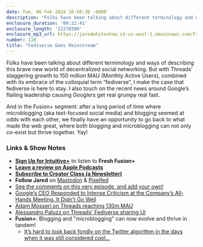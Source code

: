 ```yaml
---
date: Tue, 06 Feb 2024 10:50:36 -0800
description: "Folks have been talking about different terminology and ways of describing this brave new world of decentralized social networking. But with Threads’ staggering growth to 150 million MAU (Monthly Active Users), combined with its embrace of the colloquial term “fediverse”, I make the case that fediverse is here to stay. I also touch on the recent news around Google’s flailing leadership causing Googlers get real grumpy real fast."
enclosure_duration: '00:22:41'
enclosure_length: '22278300'
enclosure_mp3_url: https://jaredwhiteshow.s3-us-west-1.amazonaws.com/FreshFusion_Episode_110%20-%20Fediverse%20Goes%20Mainstream.mp3
number: 110
title: "Fediverse Goes Mainstream"
---
```


Folks have been talking about different terminology and ways of describing this brave new world of decentralized social networking. But with Threads’ staggering growth to 150 million MAU (Monthly Active Users), combined with its embrace of the colloquial term “fediverse”, I make the case that fediverse is here to stay. I also touch on the recent news around Google’s flailing leadership causing Googlers get real grumpy real fast.

And in the Fusion+ segment: after a long period of time where microblogging (aka text-focused social media) and blogging seemed at odds with each other, we finally have an opportunity to go back to what made the web great, where both blogging and microblogging can not only co-exist but thrive together. Yay!

### Links & Show Notes

* **[Sign Up for Intuitive+](https://plus.intuitivefuture.com)** to listen to **Fresh Fusion+**
* **[Leave a review on Apple Podcasts](https://podcasts.apple.com/us/podcast/fresh-fusion/id1387528457)**
* **[Subscribe to Creator Class (a Newsletter)](https://jaredwhite.com/creator-class)**
* **Follow Jared** on [Mastodon](https://indieweb.social/@jaredwhite) & [Pixelfed](https://pixelfed.social/essentiallife)
* [See the comments on this very episode, and add your own!](https://jaredwhite.com/podcast/110)
* [Google’s CEO Responded to Intense Criticism at the Company’s All-Hands Meeting. It Didn’t Go Well](https://www.inc.com/jason-aten/googles-ceo-responded-to-intense-criticism-at-companys-all-hands-meeting-it-didnt-go-well.html)
* [Adam Mosseri on Threads reaching 130m MAU](https://www.threads.net/@mosseri/post/C20tMr8Pjeh)
* [Alessandro Paluzz on Threads' Fediverse sharing UI](https://www.threads.net/@alex193a/post/C26IL_kolqn/)
* **Fusion+**: Blogging and "microblogging" can now evolve and thrive in tandem!
  * [It’s hard to look back fondly on the Twitter algorithm in the days when it was still considered cool…](https://jaredwhite.com/20240123/bad-algorithms)